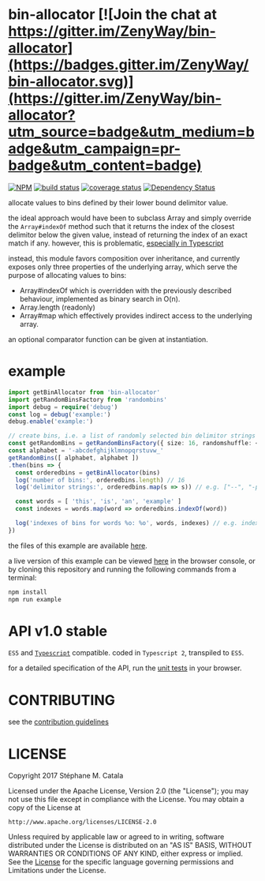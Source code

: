 # bin-allocator [![Join the chat at https://gitter.im/ZenyWay/bin-allocator](https://badges.gitter.im/ZenyWay/bin-allocator.svg)](https://gitter.im/ZenyWay/bin-allocator?utm_source=badge&utm_medium=badge&utm_campaign=pr-badge&utm_content=badge)
[![NPM](https://nodei.co/npm/bin-allocator.png?compact=true)](https://nodei.co/npm/bin-allocator/)
[![build status](https://travis-ci.org/ZenyWay/bin-allocator.svg?branch=master)](https://travis-ci.org/ZenyWay/bin-allocator)
[![coverage status](https://coveralls.io/repos/github/ZenyWay/bin-allocator/badge.svg?branch=master)](https://coveralls.io/github/ZenyWay/bin-allocator)
[![Dependency Status](https://gemnasium.com/badges/github.com/ZenyWay/bin-allocator.svg)](https://gemnasium.com/github.com/ZenyWay/bin-allocator)

allocate values to bins defined by their lower bound delimitor value.

the ideal approach would have been to subclass Array and simply override the `Array#indexOf` method
such that it returns the index of the closest delimitor below the given value,
instead of returning the index of an exact match if any.
however, this is problematic, [especially in Typescript](https://github.com/Microsoft/TypeScript-wiki/blob/master/Breaking-Changes.md#extending-built-ins-like-error-array-and-map-may-no-longer-work)

instead, this module favors composition over inheritance,
and currently exposes only three properties of the underlying array,
which serve the purpose of allocating values to bins:
* Array#indexOf which is overridden with the previously described behaviour,
implemented as binary search in O(n).
* Array.length (readonly)
* Array#map which effectively provides indirect access to the underlying array.

an optional comparator function can be given at instantiation.

# <a name="example"></a> example
```ts
import getBinAllocator from 'bin-allocator'
import getRandomBinsFactory from 'randombins'
import debug = require('debug')
const log = debug('example:')
debug.enable('example:')

// create bins, i.e. a list of randomly selected bin delimitor strings
const getRandomBins = getRandomBinsFactory({ size: 16, randomshuffle: <T>(arr: T[]) => arr }) // no shuffle
const alphabet = '-abcdefghijklmnopqrstuvw_'
getRandomBins([ alphabet, alphabet ])
.then(bins => {
  const orderedbins = getBinAllocator(bins)
  log('number of bins:', orderedbins.length) // 16
  log('delimitor strings:', orderedbins.map(s => s)) // e.g. ["--", "-p", "bd", ..., "ws"]

  const words = [ 'this', 'is', 'an', 'example' ]
  const indexes = words.map(word => orderedbins.indexOf(word))

  log('indexes of bins for words %o: %o', words, indexes) // e.g. indexes of ... [12, 6, 1, 4]
})
```
the files of this example are available [here](./spec/example).

a live version of this example can be viewed [here](https://cdn.rawgit.com/ZenyWay/bin-allocator/v1.0.0/spec/example/index.html)
in the browser console,
or by cloning this repository and running the following commands from a terminal:
```bash
npm install
npm run example
```

# <a name="api"></a> API v1.0 stable
`ES5` and [`Typescript`](http://www.typescriptlang.org/) compatible.
coded in `Typescript 2`, transpiled to `ES5`.

for a detailed specification of the API,
run the [unit tests](https://cdn.rawgit.com/ZenyWay/bin-allocator/v1.0.0/spec/web/index.html)
in your browser.

# <a name="contributing"></a> CONTRIBUTING
see the [contribution guidelines](./CONTRIBUTING.md)

# <a name="license"></a> LICENSE
Copyright 2017 Stéphane M. Catala

Licensed under the Apache License, Version 2.0 (the "License");
you may not use this file except in compliance with the License.
You may obtain a copy of the License at

    http://www.apache.org/licenses/LICENSE-2.0

Unless required by applicable law or agreed to in writing, software
distributed under the License is distributed on an "AS IS" BASIS,
WITHOUT WARRANTIES OR CONDITIONS OF ANY KIND, either express or implied.
See the [License](./LICENSE) for the specific language governing permissions and
Limitations under the License.
